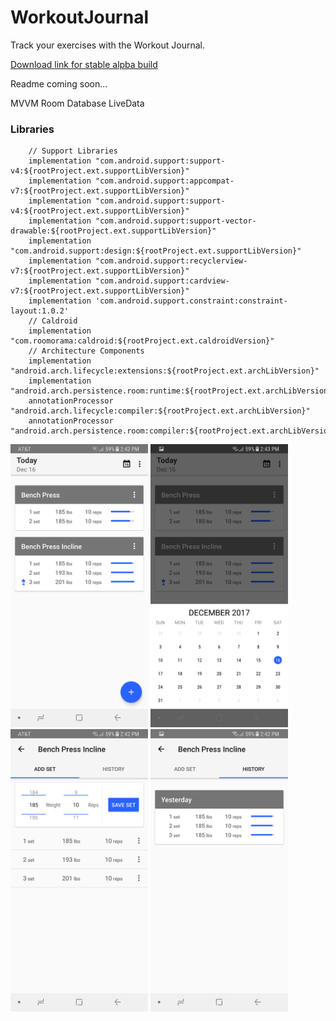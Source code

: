 # WorkoutJournal
Track your exercises with the Workout Journal.

[Download link for stable alpba build](https://rink.hockeyapp.net/apps/2d9b423d8e47445a8334994e9c935167/app_versions/3)


Readme coming soon...

MVVM 
Room Database
LiveData



### Libraries

```
    // Support Libraries
    implementation "com.android.support:support-v4:${rootProject.ext.supportLibVersion}"
    implementation "com.android.support:appcompat-v7:${rootProject.ext.supportLibVersion}"
    implementation "com.android.support:support-v4:${rootProject.ext.supportLibVersion}"
    implementation "com.android.support:support-vector-drawable:${rootProject.ext.supportLibVersion}"
    implementation "com.android.support:design:${rootProject.ext.supportLibVersion}"
    implementation "com.android.support:recyclerview-v7:${rootProject.ext.supportLibVersion}"
    implementation "com.android.support:cardview-v7:${rootProject.ext.supportLibVersion}"
    implementation 'com.android.support.constraint:constraint-layout:1.0.2'
    // Caldroid
    implementation "com.roomorama:caldroid:${rootProject.ext.caldroidVersion}"
    // Architecture Components
    implementation "android.arch.lifecycle:extensions:${rootProject.ext.archLibVersion}"
    implementation "android.arch.persistence.room:runtime:${rootProject.ext.archLibVersion}"
    annotationProcessor "android.arch.lifecycle:compiler:${rootProject.ext.archLibVersion}"
    annotationProcessor "android.arch.persistence.room:compiler:${rootProject.ext.archLibVersion}"

```


<p float="top">
<img src="https://github.com/EugeneHoran/WorkoutJournal/blob/master/images/Screenshot_20171216-144235.png" width="220" />
<img src="https://github.com/EugeneHoran/WorkoutJournal/blob/master/images/Screenshot_20171216-144308.png" width="220" />
<img src="https://github.com/EugeneHoran/WorkoutJournal/blob/master/images/Screenshot_20171216-144243.png" width="220"  />
<img src="https://github.com/EugeneHoran/WorkoutJournal/blob/master/images/Screenshot_20171216-144300.png" width="220"  />
</p>
